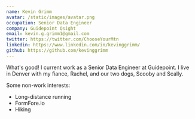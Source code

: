 ```yaml
---
name: Kevin Grimm
avatar: /static/images/avatar.png
occupation: Senior Data Engineer
company: Guidepoint Qsight
email: kevin.g.grimm1@gmail.com
twitter: https://twitter.com/ChooseYourMtn
linkedin: https://www.linkedin.com/in/kevinggrimm/
github: https://github.com/kevinggrimm
---
```


What's good! I current work as a Senior Data Engineer at Guidepoint. I live in Denver with my fiance, Rachel, and our two dogs, Scooby and Scally.

Some non-work interests:
- Long-distance running
- FormFore.io
- Hiking